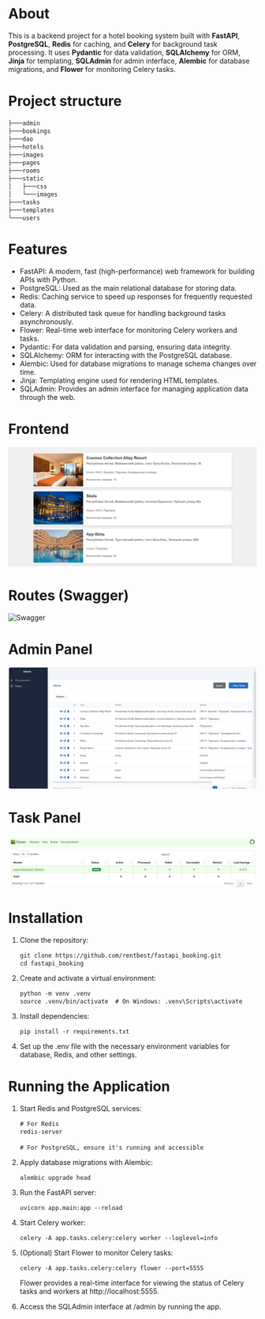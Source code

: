 # About
This is a backend project for a hotel booking system built with **FastAPI**, **PostgreSQL**, **Redis** for caching, and **Celery** for background task processing. It uses **Pydantic** for data validation, **SQLAlchemy** for ORM, **Jinja** for templating, **SQLAdmin** for admin interface, **Alembic** for database migrations, and **Flower** for monitoring Celery tasks.

# Project structure

```
├───admin
├───bookings
├───dao
├───hotels
├───images
├───pages
├───rooms
├───static
│   ├───css
│   └───images
├───tasks
├───templates
└───users
```

# Features
* FastAPI: A modern, fast (high-performance) web framework for building APIs with Python.
* PostgreSQL: Used as the main relational database for storing data.
* Redis: Caching service to speed up responses for frequently requested data.
* Celery: A distributed task queue for handling background tasks asynchronously.
* Flower: Real-time web interface for monitoring Celery workers and tasks.
* Pydantic: For data validation and parsing, ensuring data integrity.
* SQLAlchemy: ORM for interacting with the PostgreSQL database.
* Alembic: Used for database migrations to manage schema changes over time.
* Jinja: Templating engine used for rendering HTML templates.
* SQLAdmin: Provides an admin interface for managing application data through the web.

# Frontend
![Frontend](images/frontend.png)

# Routes (Swagger)
![Swagger](images/swagger.gif)

# Admin Panel
![Admin Panel](images/admin_panel.png)

# Task Panel
![Flower](images/flower.png)

# Installation

1. Clone the repository:
    ```
    git clone https://github.com/rentbest/fastapi_booking.git
    cd fastapi_booking
    ```

2. Create and activate a virtual environment:
    ```
    python -m venv .venv
    source .venv/bin/activate  # On Windows: .venv\Scripts\activate
    ```

3. Install dependencies:
    ```
    pip install -r requirements.txt
    ```

4. Set up the .env file with the necessary environment variables for database, Redis, and other settings.

# Running the Application

1. Start Redis and PostgreSQL services:
    ```
    # For Redis
    redis-server

    # For PostgreSQL, ensure it's running and accessible
    ```

2. Apply database migrations with Alembic:
    ```
    alembic upgrade head
    ```

3. Run the FastAPI server:
    ```
    uvicorn app.main:app --reload
    ```

4. Start Celery worker:
    ```
    celery -A app.tasks.celery:celery worker --loglevel=info
    ```

5. (Optional) Start Flower to monitor Celery tasks:
    ```
    celery -A app.tasks.celery:celery flower --port=5555
    ```
    Flower provides a real-time interface for viewing the status of Celery tasks and workers at http://localhost:5555.

6. Access the SQLAdmin interface at /admin by running the app.


